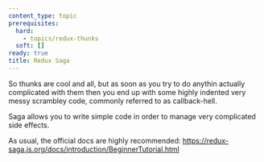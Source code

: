 ```yaml
---
content_type: topic
prerequisites:
  hard:
    - topics/redux-thunks
  soft: []
ready: true
title: Redux Saga
---
```


So thunks are cool and all, but as soon as you try to do anythin actually complicated with them then you end up with some highly indented very messy scrambley code, commonly referred to as callback-hell.

Saga allows you to write simple code in order to manage very complicated side effects.

As usual, the official docs are highly recommended:
https://redux-saga.js.org/docs/introduction/BeginnerTutorial.html
